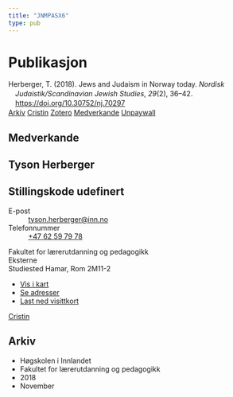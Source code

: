 ```yaml
---
title: "JNMPASX6"
type: pub
---
```

<h1>Publikasjon</h1>
<article id="csl-bib-container-JNMPASX6" class="csl-bib-container">
  <div class="csl-bib-body" style="line-height: 1.35; padding-left: 1em; text-indent:-1em;">
  <div class="csl-entry">Herberger, T. (2018). Jews and Judaism in Norway today. <i>Nordisk Judaistik/Scandinavian Jewish Studies</i>, <i>29</i>(2), 36&#x2013;42. <a href="https://doi.org/10.30752/nj.70297">https://doi.org/10.30752/nj.70297</a></div>
</div>
  <div class="csl-bib-buttons">
    <a href="#taxonomy-article-JNMPASX6" class="csl-bib-button">Arkiv</a>
    <a href alt="Cristin URL" class="csl-bib-button">Cristin</a>
    <a href alt="Zotero URL" class="csl-bib-button">Zotero</a>
    <a href="#contributors-article-JNMPASX6" class="csl-bib-button">Medverkande</a>
    <a href="https://journal.fi/nj/article/download/70297/37617" class="csl-bib-button">Unpaywall</a>
  </div>
  <div id="csl-bib-meta-container-JNMPASX6"></div>
</article>
<div id="csl-bib-meta-JNMPASX6" class="csl-bib-meta">
  <article id="contributors-article-JNMPASX6" class="contributors-article">
    <h1>Medverkande</h1>
    <div class="personas">
<div class="vrtx-hinn-person-card">
<div class="photo">
<i class="lar la-user-circle missing-person"></i>
</div>
<div class="info">
<hgroup><h1>Tyson Herberger</h1>
<h2>Stillingskode udefinert</h2>
</hgroup><dl>
<dt>E-post</dt>
<dd>
<a href="mailto:tyson.herberger@inn.no">tyson.herberger@inn.no</a>
</dd>
<dt>Telefonnummer</dt>
<dd><a href="tel:+4762597978">
+47 62 59 79 78
</a></dd>
</dl>
<p>
Fakultet for lærerutdanning og pedagogikk<br>
Eksterne<br>
Studiested Hamar,
Rom 2M11-2
</p>
<ul class="vrtx-hinn-links">
<li><a href="https://www.google.com/maps?q=60.79582,11.07304">Vis i kart</a></li>
<li><a href="https://www.inn.no/finn-en-ansatt/tyson-herberger.html#vrtx-hinn-addresses">Se adresser</a></li>
<li><a href="https://www.inn.no/finn-en-ansatt/tyson-herberger.html?vrtx=vcf">Last ned visittkort</a></li>
</ul>
</div>
</div>
<a href="https://app.cristin.no/persons/show.jsf?id=1021106" alt="Cristin URL" class="personas-cristin">Cristin</a>
</div>
  </article>
  <article id="taxonomy-article-JNMPASX6" class="taxonomy-article">
    <h1>Arkiv</h1>
    <ul>
      <li>Høgskolen i Innlandet</li>
      <li>Fakultet for lærerutdanning og pedagogikk</li>
      <li>2018</li>
      <li>November</li>
    </ul>
  </article>
</div>

